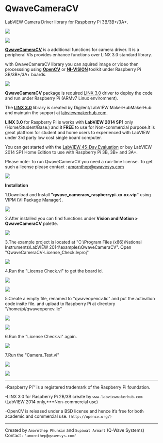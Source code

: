 # QwaveCameraCV

LabVIEW Camera Driver library for Raspberry Pi 3B/3B+/3A+.
 
![](http://ftp.qwavesys.com/tmp_pics/QwaveCameraCV-08.png)
 
![](http://ftp.qwavesys.com/tmp_pics/QwaveCameraCV-09.png)
 
[**QwaveCameraCV**](https://github.com/QWaveSystems/QwaveCameraCV) is a additional functions for camera driver. It is a peripheral VIs provides enhance functions over LINX 3.0 standard library.

with QwaveCameraCV library you can aquired image or video then processsing using [**OpenCV**](https://opencv.org/) or [**NI-VISION**](http://www.ni.com/vision/software/vdm/) toolkit under Raspberry Pi 3B/3B+/3A+ boards.

![](http://ftp.qwavesys.com/tmp_pics/QwaveCameraCV-01.png)

**QwaveCameraCV** package is required [LINX 3.0](http://sine.ni.com/nips/cds/view/p/lang/en/nid/212478) driver to deploy the code and run under Raspberry Pi (ARMv7 Linux enviromnent).

The [**LINX 3.0**](https://github.com/MakerHub/LINX/tree/master/LabVIEW) library is created by Digilent/LabVIEW MakerHubMakerHub
and maintain the support at [labviewmakerhub.com](https://www.labviewmakerhub.com/doku.php?id=libraries:linx:start).

**LINX 3.0** for Raspberry Pi is works with **LabVIEW 2014 SP1** only (Home/Student/Base.) and it **FREE** to use for Non-commercial purpose.It is great platfrom for student and home users to experienced with LabVIEW under 3rd party low cost single board computer.

You can get started with the [LabVIEW 45-Day Evaluation](http://ftp.ni.com/support/softlib/labview/labview_development_system/2014%20SP1/2014sp1LV-WinEng.exe) or buy LabVIEW 2014 SP1 Home Edition to use with Raspberry Pi 3B, 3B+ and 3A+.

Please note: To run QwaveCameraCV you need a run-time license. To get such a license please contact : amornthep@qwavesys.com
 
![](http://ftp.qwavesys.com/tmp_pics/QwaveCameraCV-10.png)

**Installation**

1.Download and Install **"qwave_cameracv_raspberrypi-xx.xx.vip"** using VIPM (VI Package Manager).

![](http://ftp.qwavesys.com/tmp_pics/QwaveCameraCV-00.png)

2.After installed you can find functions under **Vision and Motion > QwaveCameraCV** palette.

![](http://ftp.qwavesys.com/tmp_pics/QwaveCameraCV-01.png)

3.The example project is located at "C:\Program Files (x86)\National Instruments\LabVIEW 2014\examples\QwaveCameraCV". Open "QwaveCameraCV-License_Check.lvproj"

![](http://ftp.qwavesys.com/tmp_pics/QwaveCameraCV-02.png)

4.Run the "License Check.vi" to get the board id.

![](http://ftp.qwavesys.com/tmp_pics/QwaveCameraCV-03.png)

![](http://ftp.qwavesys.com/tmp_pics/QwaveCameraCV-04.png)

5.Create a empty file, renamed to "qwaveopencv.lic" and put the activation code insite file. and upload to Raspberry Pi at directory "/home/pi/qwaveopencv.lic"

![](http://ftp.qwavesys.com/tmp_pics/QwaveCameraCV-05.png)

![](http://ftp.qwavesys.com/tmp_pics/QwaveCameraCV-06.png)

6.Run the "License Check.vi" again.

![](http://ftp.qwavesys.com/tmp_pics/QwaveCameraCV-07.png)

7.Run the "Camera_Test.vi"

![](http://ftp.qwavesys.com/tmp_pics/QwaveCameraCV-08.png)


![](http://ftp.qwavesys.com/tmp_pics/QwaveCameraCV-09.png)


------------------------------------------------------------------

-Raspberry Pi™ is a registered trademark of the Raspberry Pi foundation.

-LINX 3.0 for Raspberry Pi 2B/3B create by `www.labviewmakerhub.com` (LabVIEW 2014 only,***Non-commercial use)

-OpenCV is released under a BSD license and hence it’s free for both academic and commercial use. `(http://opencv.org/)`

------------------------------------------------------------------
Created by `Amornthep Phunsin` and `Supawat Armart` (Q-Wave Systems)
Contact : `"amornthep@qwavesys.com"`
